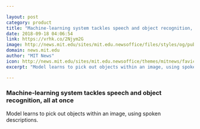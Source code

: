 ```yaml
---

layout: post
category: product
title: "Machine-learning system tackles speech and object recognition, all at once"
date: 2018-09-18 04:06:54
link: https://vrhk.co/2Njym2G
image: http://news.mit.edu/sites/mit.edu.newsoffice/files/styles/og/public/images/2018/MIT-Audio-Images.jpg
domain: news.mit.edu
author: "MIT News"
icon: http://news.mit.edu/sites/mit.edu.newsoffice/themes/mitnews/favicon.ico
excerpt: "Model learns to pick out objects within an image, using spoken descriptions."

---
```


### Machine-learning system tackles speech and object recognition, all at once

Model learns to pick out objects within an image, using spoken descriptions.